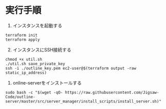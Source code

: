 # 実行手順
1. インスタンスを起動する
```
terraform init
terraform apply
```
2. インスタンスにSSH接続する
```
chmod +x util.sh
./util.sh save_private_key
ssh -i ./outline_key.pem ec2-user@$(terraform output -raw static_ip_address)
```
1. online-serverをインストールする
```
sudo bash -c "$(wget -qO- https://raw.githubusercontent.com/Jigsaw-Code/outline-server/master/src/server_manager/install_scripts/install_server.sh)"
```
